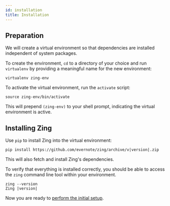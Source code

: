 ```yaml
---
id: installation
title: Installation
---
```


## Preparation

We will create a virtual environment so that dependencies are installed
independent of system packages.

To create the environment, `cd` to a directory of your choice and run
`virtualenv` by providing a meaningful name for the new environment:

```shell
virtualenv zing-env
```

To activate the virtual environment, run the `activate` script:

```shell
source zing-env/bin/activate
```

This will prepend `(zing-env)` to your shell prompt, indicating the virtual
environment is active.


## Installing Zing

Use `pip` to install Zing into the virtual environment:

```shell
pip install https://github.com/evernote/zing/archive/v|version|.zip
```

This will also fetch and install Zing's dependencies.

To verify that everything is installed correctly, you should be able to access
the `zing` command line tool within your environment.


```shell
zing --version
Zing |version|
```

Now you are ready to [perform the initial setup](start-setup.md).

